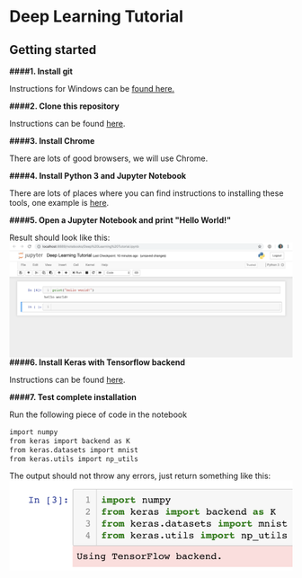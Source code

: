 # Deep Learning Tutorial

## Getting started

**####1. Install git**

Instructions for Windows can be [found here.](https://www.atlassian.com/git/tutorials/install-git#windows)

**####2. Clone this repository**

Instructions can be found [here](https://help.github.com/articles/cloning-a-repository/).

**####3. Install Chrome**

There are lots of good browsers, we will use Chrome.

**####4. Install Python 3 and Jupyter Notebook**

There are lots of places where you can find instructions to installing these tools, one example is [here](https://jupyter.readthedocs.io/en/latest/install.html#new-to-python-and-jupyter).

**####5. Open a Jupyter Notebook and print "Hello World!"**

Result should look like this:
<br>
<img align="left" src="https://github.com/langkilde/deeplearningtutorial/blob/master/example_1.png">
<br>

**####6. Install Keras with Tensorflow backend**

Instructions can be found [here](https://keras.io/#installation).

**####7. Test complete installation**

Run the following piece of code in the notebook

```
import numpy
from keras import backend as K
from keras.datasets import mnist
from keras.utils import np_utils
```
The output should not throw any errors, just return something like this:
<img align="left" src="https://github.com/langkilde/deeplearningtutorial/blob/master/example_2.png">
